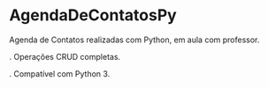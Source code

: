 # AgendaDeContatosPy
Agenda de Contatos realizadas com Python, em aula com professor. 

. Operações CRUD completas.

. Compatível com Python 3. 

